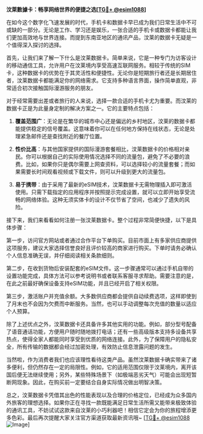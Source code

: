 **汶萊數據卡：畅享网络世界的便捷之选[[TG💪+ @esim1088](https://t.me/s/esim1088)]**

在如今这个数字化飞速发展的时代，手机卡和数据卡早已成为我们日常生活中不可或缺的一部分。无论是工作、学习还是娱乐，一张合适的手机卡或数据卡都能让我们更加高效地与世界连接。而提到东南亚地区的通讯产品，汶莱的数据卡无疑是一个值得深入探讨的选择。

首先，让我们来了解一下什么是汶莱数据卡。简单来说，它是一种专门为访客设计的移动通信工具，允许用户在汶莱境内享受高速互联网服务。相较于传统的SIM卡，这种数据卡的优势在于其灵活性和便捷性。无论你是短期旅行者还是长期居住者，汶莱数据卡都能满足你的网络需求。它支持多种语言界面，操作简单直观，非常适合初次接触国际漫游服务的朋友。

对于经常需要出差或者旅行的人来说，选择一款合适的手机卡尤为重要。而汶莱的数据卡正是为此量身定制的解决方案之一。它的主要特点包括：

1. **覆盖范围广**：无论是在繁华的城市中心还是偏远的乡村地区，汶莱的数据卡都能提供稳定的信号覆盖。这意味着你可以在任何地方保持在线状态，无论是处理紧急邮件还是查找附近的餐厅位置。

2. **性价比高**：与其他国家提供的国际漫游套餐相比，汶莱数据卡的价格相对亲民。你可以根据自己的实际使用情况选择不同的流量包，避免了不必要的浪费。比如，如果你只是偶尔需要上网查资料，可以选择较小的流量套餐；而如果需要长时间观看视频或下载文件，则可以升级到更大的流量包。

3. **易于携带**：由于采用了最新的eSIM技术，汶莱数据卡无需物理插入即可激活使用。只需下载指定的应用程序并按照提示完成设置，就可以立即开始享受流畅的网络体验。这种无须实体卡的设计不仅节省了空间，也减少了遗失的风险。

接下来，我们来看看如何注册一张汶莱数据卡。整个过程非常简便快捷，以下是具体步骤：

第一步，访问官方网站或者通过合作平台下单购买。目前市面上有多家供应商提供这项服务，建议大家选择信誉良好且评价较高的商家进行购买。下单时请务必确认个人信息准确无误，并仔细阅读相关条款细则。

第二步，在收到货物后安装配套的eSIM文件。这一步骤通常可以通过手机自带的设置功能完成，具体方法可以参考说明书或者联系客服寻求帮助。需要注意的是，在此之前最好确保设备支持eSIM功能，并且已经开启了相关权限。

第三步，激活账户并充值余额。大多数供应商都会提供自动续费选项，这样即使到了月末也不会因为欠费而中断服务。当然，也可以手动调整每次充值的数量以适应个人预算。

除了上述优点之外，汶莱数据卡还具备许多其他实用的功能。例如，部分型号配备了语音通话功能，方便用户随时随地拨打电话；还有一些高级版本支持多设备共享热点，使得全家人都能同时享受到优质的网络连接。此外，为了保障用户的隐私安全，所有传输的数据都会经过加密处理，有效防止信息泄露问题的发生。

当然啦，作为消费者我们也应该理性看待这类产品。虽然汶莱数据卡确实带来了诸多便利，但仍然存在一定的局限性。例如，它的适用范围仅限于汶莱境内，离开该国后便无法继续使用；另外，某些特殊场景下（如极端恶劣天气）可能会出现短暂断网现象。因此，在购买前一定要结合自身实际情况做出明智决策。

总之，汶莱数据卡凭借其出色的性能表现以及合理的价格定位，已经成为众多国内外旅客的理想选择。如果你正在寻找一款既能满足日常生活所需又能带来极致体验的通讯工具，不妨试试这款来自汶莱的小巧利器吧！相信它定会为你的旅程增添更多色彩。最后再次提醒大家关注官方渠道获取最新资讯哦~ [[TG💪+ @esim1088](https://t.me/s/esim1088) ![Image](https://i.postimg.cc/4NQfJmqS/Snipaste-2025-05-13-00-14-12.png)]